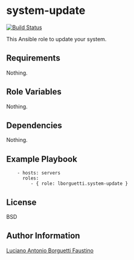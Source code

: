 system-update
=========

[![Build Status](https://travis-ci.org/geerlingguy/ansible-role-apache.svg?branch=master)](https://travis-ci.org/lborguetti/ansible-role-system-update)

This Ansible role to update your system.

Requirements
------------

Nothing.

Role Variables
--------------

Nothing.

Dependencies
------------

Nothing.

Example Playbook
----------------

        - hosts: servers
          roles:
             - { role: lborguetti.system-update }

License
-------

BSD

Author Information
------------------

[Luciano Antonio Borguetti Faustino](https://github.com/lborguetti)
